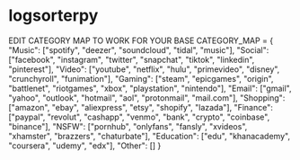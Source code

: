 # logsorterpy

EDIT CATEGORY MAP TO WORK FOR YOUR BASE
CATEGORY_MAP = {
    "Music": ["spotify", "deezer", "soundcloud", "tidal", "music"],
    "Social": ["facebook", "instagram", "twitter", "snapchat", "tiktok", "linkedin", "pinterest"],
    "Video": ["youtube", "netflix", "hulu", "primevideo", "disney", "crunchyroll", "funimation"],
    "Gaming": ["steam", "epicgames", "origin", "battlenet", "riotgames", "xbox", "playstation", "nintendo"],
    "Email": ["gmail", "yahoo", "outlook", "hotmail", "aol", "protonmail", "mail.com"],
    "Shopping": ["amazon", "ebay", "aliexpress", "etsy", "shopify", "lazada"],
    "Finance": ["paypal", "revolut", "cashapp", "venmo", "bank", "crypto", "coinbase", "binance"],
    "NSFW": ["pornhub", "onlyfans", "fansly", "xvideos", "xhamster", "brazzers", "chaturbate"],
    "Education": ["edu", "khanacademy", "coursera", "udemy", "edx"],
    "Other": []
}
